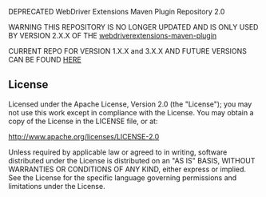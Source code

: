 DEPRECATED WebDriver Extensions Maven Plugin Repository 2.0

WARNING THIS REPOSITORY IS NO LONGER UPDATED AND IS ONLY USED BY VERSION 2.X.X OF THE  [webdriverextensions-maven-plugin](https://github.com/webdriverextensions/webdriverextensions-maven-plugin)

CURRENT REPO FOR VERSION 1.X.X and 3.X.X AND FUTURE VERSIONS CAN BE FOUND [HERE](https://github.com/webdriverextensions/webdriverextensions-maven-plugin-repository)

## License

Licensed under the Apache License, Version 2.0 (the "License");
you may not use this work except in compliance with the License.
You may obtain a copy of the License in the LICENSE file, or at:

   http://www.apache.org/licenses/LICENSE-2.0

Unless required by applicable law or agreed to in writing, software
distributed under the License is distributed on an "AS IS" BASIS,
WITHOUT WARRANTIES OR CONDITIONS OF ANY KIND, either express or implied.
See the License for the specific language governing permissions and
limitations under the License.
